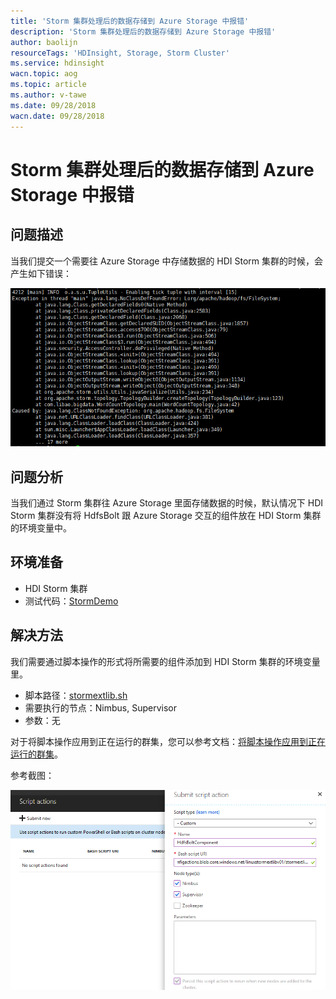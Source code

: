 ```yaml
---
title: 'Storm 集群处理后的数据存储到 Azure Storage 中报错'
description: 'Storm 集群处理后的数据存储到 Azure Storage 中报错'
author: baolijn
resourceTags: 'HDInsight, Storage, Storm Cluster'
ms.service: hdinsight
wacn.topic: aog
ms.topic: article
ms.author: v-tawe
ms.date: 09/28/2018
wacn.date: 09/28/2018
---
```


# Storm 集群处理后的数据存储到 Azure Storage 中报错

## 问题描述

当我们提交一个需要往 Azure Storage 中存储数据的 HDI Storm 集群的时候，会产生如下错误：

![01](media/aog-hdinsight-qa-save-storm-cluster-data-into-storage/01.png)

## 问题分析

当我们通过 Storm 集群往 Azure Storage 里面存储数据的时候，默认情况下 HDI Storm 集群没有将 HdfsBolt 跟 Azure Storage 交互的组件放在 HDI Storm 集群的环境变量中。

## 环境准备

- HDI Storm 集群
- 测试代码：[StormDemo](https://github.com/wacn/AOG-CodeSample/tree/master/HDInsight/aog-hdinsight-qa-save-storm-cluster-data-into-storage/StormDemo-master)

## 解决方法

我们需要通过脚本操作的形式将所需要的组件添加到 HDI Storm 集群的环境变量里。

- 脚本路径：[stormextlib.sh](https://github.com/wacn/AOG-CodeSample/blob/master/HDInsight/aog-hdinsight-qa-save-storm-cluster-data-into-storage/stormextlib.sh)
- 需要执行的节点：Nimbus, Supervisor
- 参数：无

对于将脚本操作应用到正在运行的群集，您可以参考文档：[将脚本操作应用到正在运行的群集](https://docs.azure.cn/zh-cn/hdinsight/hdinsight-hadoop-customize-cluster-linux?toc=%2Fzh-cn%2Fhdinsight%2Fstorm%2FTOC.json&bc=%2Fzh-cn%2Fbread%2Ftoc.json#apply-a-script-action-to-a-running-cluster)。

参考截图：

![02](media/aog-hdinsight-qa-save-storm-cluster-data-into-storage/02.png)
